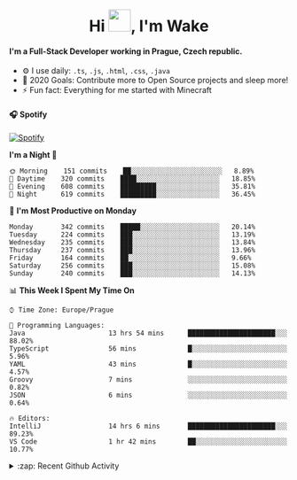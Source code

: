 <h1 align="center">Hi <img src="https://raw.githubusercontent.com/MrWakeCZ/MrWakeCZ/master/Hi.gif" width="40px" />, I'm Wake</h1>

#### I'm a Full-Stack Developer working in Prague, Czech republic.
- ⚙️ I use daily: `.ts`, `.js`, `.html`, `.css`, `.java`
- 🥅 2020 Goals: Contribute more to Open Source projects and sleep more!
- ⚡ Fun fact: Everything for me started with Minecraft

#### 🎧 Spotify
[![Spotify](https://novatorem-delta-eight.vercel.app/api/spotify)](https://open.spotify.com/user/wakeecz)

<!--START_SECTION:waka-->
**I'm a Night 🦉** 

```text
🌞 Morning    151 commits    ██░░░░░░░░░░░░░░░░░░░░░░░   8.89% 
🌆 Daytime    320 commits    ████░░░░░░░░░░░░░░░░░░░░░   18.85% 
🌃 Evening    608 commits    █████████░░░░░░░░░░░░░░░░   35.81% 
🌙 Night      619 commits    █████████░░░░░░░░░░░░░░░░   36.45%

```
📅 **I'm Most Productive on Monday** 

```text
Monday       342 commits    █████░░░░░░░░░░░░░░░░░░░░   20.14% 
Tuesday      224 commits    ███░░░░░░░░░░░░░░░░░░░░░░   13.19% 
Wednesday    235 commits    ███░░░░░░░░░░░░░░░░░░░░░░   13.84% 
Thursday     237 commits    ███░░░░░░░░░░░░░░░░░░░░░░   13.96% 
Friday       164 commits    ██░░░░░░░░░░░░░░░░░░░░░░░   9.66% 
Saturday     256 commits    ███░░░░░░░░░░░░░░░░░░░░░░   15.08% 
Sunday       240 commits    ███░░░░░░░░░░░░░░░░░░░░░░   14.13%

```


📊 **This Week I Spent My Time On** 

```text
⌚︎ Time Zone: Europe/Prague

💬 Programming Languages: 
Java                     13 hrs 54 mins      ██████████████████████░░░   88.02% 
TypeScript               56 mins             █░░░░░░░░░░░░░░░░░░░░░░░░   5.96% 
YAML                     43 mins             █░░░░░░░░░░░░░░░░░░░░░░░░   4.57% 
Groovy                   7 mins              ░░░░░░░░░░░░░░░░░░░░░░░░░   0.82% 
JSON                     6 mins              ░░░░░░░░░░░░░░░░░░░░░░░░░   0.64%

🔥 Editors: 
IntelliJ                 14 hrs 6 mins       ██████████████████████░░░   89.23% 
VS Code                  1 hr 42 mins        ██░░░░░░░░░░░░░░░░░░░░░░░   10.77%

```


<!--END_SECTION:waka-->

<details>
  <summary>:zap: Recent Github Activity</summary>

<!--START_SECTION:activity-->
1. 🎉 Merged PR [#7](https://github.com/craftmania-cz/craftlobby/pull/7) in [craftmania-cz/craftlobby](https://github.com/craftmania-cz/craftlobby)
2. ❌ Closed PR [#88](https://github.com/waked-cz/corgi/pull/88) in [waked-cz/corgi](https://github.com/waked-cz/corgi)
3. 🗣 Commented on [#6](https://github.com/craftmania-cz/craftlobby/issues/6) in [craftmania-cz/craftlobby](https://github.com/craftmania-cz/craftlobby)
4. ❗️ Closed issue [#574](https://github.com/Zrips/Residence/issues/574) in [Zrips/Residence](https://github.com/Zrips/Residence)
5. 🗣 Commented on [#574](https://github.com/Zrips/Residence/issues/574) in [Zrips/Residence](https://github.com/Zrips/Residence)
<!--END_SECTION:activity-->

</details>

